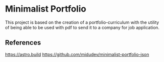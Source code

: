 # Minimalist Portfolio

This project is based on the creation of a portfolio-curriculum with the utility of being able to be used with pdf to send it to a company for job application.

## References
https://astro.build
https://github.com/midudev/minimalist-portfolio-json